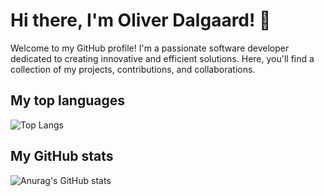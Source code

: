 # Hi there, I'm Oliver Dalgaard! 👋
Welcome to my GitHub profile! I'm a passionate software developer dedicated to creating innovative and efficient solutions. Here, you'll find a collection of my projects, contributions, and collaborations.

## My top languages
![Top Langs](https://github-readme-stats.vercel.app/api/top-langs/?username=oliverdalgaard&layout=compact&theme=tokyonight)



## My GitHub stats
![Anurag's GitHub stats](https://github-readme-stats.vercel.app/api?username=oliverdalgaard&show=reviews,discussions_started,discussions_answered,prs_merged,prs_merged_percentage&theme=tokyonight&rank_icon=percentile)
